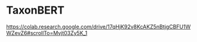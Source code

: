 # TaxonBERT

https://colab.research.google.com/drive/17qHjK92v8KcAKZ5nBtjgCBFU1WWZevZ6#scrollTo=Mvjt03Zy5K_1
